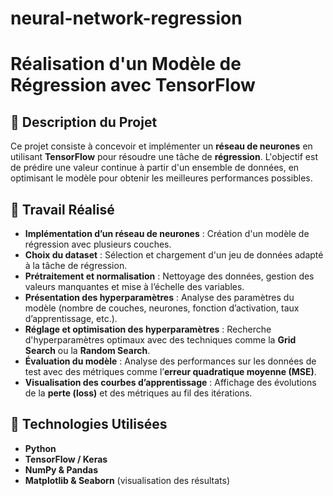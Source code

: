 # neural-network-regression

# Réalisation d'un Modèle de Régression avec TensorFlow  

## 📖 Description du Projet  
Ce projet consiste à concevoir et implémenter un **réseau de neurones** en utilisant **TensorFlow** pour résoudre une tâche de **régression**. L'objectif est de prédire une valeur continue à partir d'un ensemble de données, en optimisant le modèle pour obtenir les meilleures performances possibles.  

## 📌 Travail Réalisé  
- **Implémentation d’un réseau de neurones** : Création d'un modèle de régression avec plusieurs couches.  
- **Choix du dataset** : Sélection et chargement d'un jeu de données adapté à la tâche de régression.  
- **Prétraitement et normalisation** : Nettoyage des données, gestion des valeurs manquantes et mise à l’échelle des variables.  
- **Présentation des hyperparamètres** : Analyse des paramètres du modèle (nombre de couches, neurones, fonction d’activation, taux d’apprentissage, etc.).  
- **Réglage et optimisation des hyperparamètres** : Recherche d'hyperparamètres optimaux avec des techniques comme la **Grid Search** ou la **Random Search**.  
- **Évaluation du modèle** : Analyse des performances sur les données de test avec des métriques comme l’**erreur quadratique moyenne (MSE)**.  
- **Visualisation des courbes d’apprentissage** : Affichage des évolutions de la **perte (loss)** et des métriques au fil des itérations.  

## 📌 Technologies Utilisées  
- **Python**  
- **TensorFlow / Keras**  
- **NumPy & Pandas**  
- **Matplotlib & Seaborn** (visualisation des résultats)  


